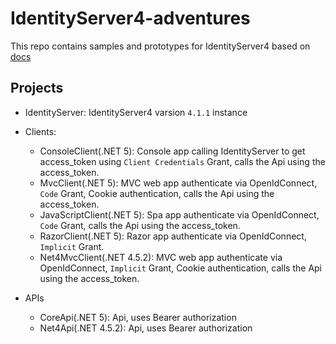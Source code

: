 # IdentityServer4-adventures

This repo contains samples and prototypes for IdentityServer4 based on [docs](https://identityserver4.readthedocs.io/) 

## Projects

* IdentityServer: IdentityServer4 varsion `4.1.1` instance 

* Clients: 
  * ConsoleClient(.NET 5): Console app calling IdentityServer to get access_token using `Client Credentials` Grant, calls the Api using the access_token. 
  * MvcClient(.NET 5): MVC web app authenticate via OpenIdConnect, `Code` Grant, Cookie authentication, calls the Api using the access_token.  
  * JavaScriptClient(.NET 5): Spa app authenticate via OpenIdConnect, `Code` Grant, calls the Api using the access_token.  
  * RazorClient(.NET 5): Razor app authenticate via OpenIdConnect, `Implicit` Grant.
  * Net4MvcClient(.NET 4.5.2): MVC web app authenticate via OpenIdConnect, `Implicit` Grant, Cookie authentication, calls the Api using the access_token.  

* APIs
  * CoreApi(.NET 5): Api, uses Bearer authorization
  * Net4Api(.NET 4.5.2): Api, uses Bearer authorization
